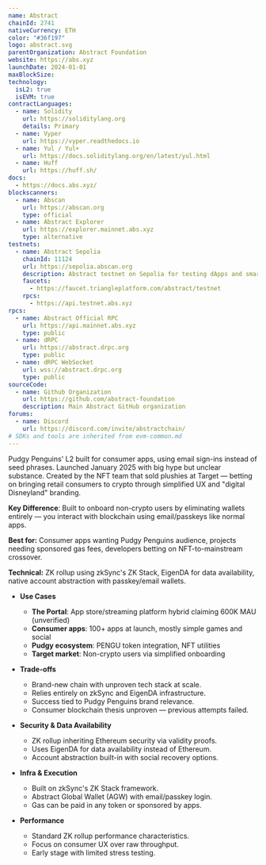 ```yaml
---
name: Abstract
chainId: 2741
nativeCurrency: ETH
color: "#36f197"
logo: abstract.svg
parentOrganization: Abstract Foundation
website: https://abs.xyz
launchDate: 2024-01-01
maxBlockSize:
technology:
  isL2: true
  isEVM: true
contractLanguages:
  - name: Solidity
    url: https://soliditylang.org
    details: Primary
  - name: Vyper
    url: https://vyper.readthedocs.io
  - name: Yul / Yul+
    url: https://docs.soliditylang.org/en/latest/yul.html
  - name: Huff
    url: https://huff.sh/
docs:
  - https://docs.abs.xyz/
blockscanners:
  - name: Abscan
    url: https://abscan.org
    type: official
  - name: Abstract Explorer
    url: https://explorer.mainnet.abs.xyz
    type: alternative
testnets:
  - name: Abstract Sepolia
    chainId: 11124
    url: https://sepolia.abscan.org
    description: Abstract testnet on Sepolia for testing dApps and smart contracts.
    faucets:
      - https://faucet.triangleplatform.com/abstract/testnet
    rpcs:
      - https://api.testnet.abs.xyz
rpcs:
  - name: Abstract Official RPC
    url: https://api.mainnet.abs.xyz
    type: public
  - name: dRPC
    url: https://abstract.drpc.org
    type: public
  - name: dRPC WebSocket
    url: wss://abstract.drpc.org
    type: public
sourceCode:
  - name: Github Organization
    url: https://github.com/abstract-foundation
    description: Main Abstract GitHub organization
forums:
  - name: Discord
    url: https://discord.com/invite/abstractchain/
# SDKs and tools are inherited from evm-common.md
---
```


Pudgy Penguins' L2 built for consumer apps, using email sign-ins instead of seed phrases. Launched January 2025 with big hype but unclear substance. Created by the NFT team that sold plushies at Target — betting on bringing retail consumers to crypto through simplified UX and "digital Disneyland" branding.

**Key Difference**: Built to onboard non-crypto users by eliminating wallets entirely — you interact with blockchain using email/passkeys like normal apps.

**Best for:** Consumer apps wanting Pudgy Penguins audience, projects needing sponsored gas fees, developers betting on NFT-to-mainstream crossover.

**Technical:** ZK rollup using zkSync's ZK Stack, EigenDA for data availability, native account abstraction with passkey/email wallets.

- **Use Cases**
  - **The Portal**: App store/streaming platform hybrid claiming 600K MAU (unverified)
  - **Consumer apps**: 100+ apps at launch, mostly simple games and social
  - **Pudgy ecosystem**: PENGU token integration, NFT utilities
  - **Target market**: Non-crypto users via simplified onboarding

- **Trade-offs**
  - Brand-new chain with unproven tech stack at scale.
  - Relies entirely on zkSync and EigenDA infrastructure.
  - Success tied to Pudgy Penguins brand relevance.
  - Consumer blockchain thesis unproven — previous attempts failed.

- **Security & Data Availability**
  - ZK rollup inheriting Ethereum security via validity proofs.
  - Uses EigenDA for data availability instead of Ethereum.
  - Account abstraction built-in with social recovery options.

- **Infra & Execution**
  - Built on zkSync's ZK Stack framework.
  - Abstract Global Wallet (AGW) with email/passkey login.
  - Gas can be paid in any token or sponsored by apps.

- **Performance**
  - Standard ZK rollup performance characteristics.
  - Focus on consumer UX over raw throughput.
  - Early stage with limited stress testing.
